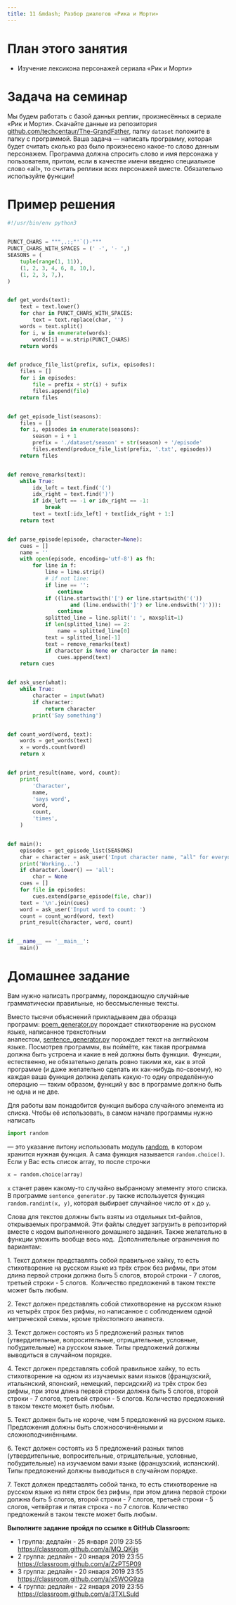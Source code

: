 ```yaml
---
title: 11 &mdash; Разбор диалогов «Рика и Морти»
---
```


# План этого занятия
* Изучение лексикона персонажей сериала «Рик и Морти»


# Задача на семинар

Мы будем работать с базой данных реплик, произнесённых в сериале «Рик и Морти».
Скачайте данные из репозитория [github.com/techcentaur/The-GrandFather](https://github.com/techcentaur/The-GrandFather), папку `dataset` положите в папку с программой.
Ваша задача — написать программу, которая будет считать сколько раз было произнесено какое-то слово данным персонажем.
Программа должна спросить слово и имя персонажа у пользователя, притом, если в качестве имени введено специальное слово «all», то считать реплики всех персонажей вместе.
Обязательно используйте функции!

# Пример решения

```python
#!/usr/bin/env python3


PUNCT_CHARS = """,.:;"'`()-"""
PUNCT_CHARS_WITH_SPACES = (' -', '- ',)
SEASONS = (
    tuple(range(1, 11)),
    (1, 2, 3, 4, 6, 8, 10,),
    (1, 2, 3, 7,),
)


def get_words(text):
    text = text.lower()
    for char in PUNCT_CHARS_WITH_SPACES:
        text = text.replace(char, '')
    words = text.split()
    for i, w in enumerate(words):
        words[i] = w.strip(PUNCT_CHARS)
    return words


def produce_file_list(prefix, sufix, episodes):
    files = []
    for i in episodes:
        file = prefix + str(i) + sufix
        files.append(file)
    return files


def get_episode_list(seasons):
    files = []
    for i, episodes in enumerate(seasons):
        season = i + 1
        prefix = './dataset/season' + str(season) + '/episode'
        files.extend(produce_file_list(prefix, '.txt', episodes))
    return files


def remove_remarks(text):
    while True:
        idx_left = text.find('(')
        idx_right = text.find(')')
        if idx_left == -1 or idx_right == -1:
            break
        text = text[:idx_left] + text[idx_right + 1:]
    return text


def parse_episode(episode, character=None):
    cues = []
    name = ''
    with open(episode, encoding='utf-8') as fh:
        for line in f:
            line = line.strip()
            # if not line:
            if line == '':
                continue
            if ((line.startswith('[') or line.startswith('('))
                    and (line.endswith(']') or line.endswith(')'))):
                continue
            splitted_line = line.split(': ', maxsplit=1)
            if len(splitted_line) == 2:
                name = splitted_line[0]
            text = splitted_line[-1]
            text = remove_remarks(text)
            if character is None or character in name:
                cues.append(text)
    return cues


def ask_user(what):
    while True:
        character = input(what)
        if character:
            return character
        print('Say something')


def count_word(word, text):
    words = get_words(text)
    x = words.count(word)
    return x


def print_result(name, word, count):
    print(
        'Character',
        name,
        'says word',
        word,
        count,
        'times',
    )


def main():
    episodes = get_episode_list(SEASONS)
    char = character = ask_user('Input character name, "all" for everyone: ')
    print('Working...')
    if character.lower() == 'all':
        char = None
    cues = []
    for file in episodes:
        cues.extend(parse_episode(file, char))
    text = '\n'.join(cues)
    word = ask_user('Input word to count: ')
    count = count_word(word, text)
    print_result(character, word, count)


if __name__ == '__main__':
    main()

```


# Домашнее задание

Вам нужно написать программу, порождающую случайные грамматически правильные, но бессмысленные тексты.  

Вместо тысячи объяснений прикладываем два образца программ: [poem_generator.py](https://github.com/pykili/pykili.github.io/tree/master/py/poem_generator.py) порождает стихотворение на русском языке, написанное трехстопным анапестом, [sentence_generator.py](https://github.com/pykili/pykili.github.io/blob/master/py/sentence_generator.py) порождает текст на английском языке. Посмотрев программы, вы поймёте, как такая программа должна быть устроена и какие в ней должны быть функции.  Функции, естественно, не обязательно делать ровно такими же, как в этой программе (и даже желательно сделать их как-нибудь по-своему), но каждая ваша функция должна делать какую-то одну определённую операцию — таким образом, функций у вас в программе должно быть не одна и не две. 

Для работы вам понадобится функция выбора случайного элемента из списка. Чтобы её использовать, в самом начале программы нужно написать

```python
import random
```

— это указание питону использовать модуль [random](https://docs.python.org/3/library/random.html), в котором хранится нужная функция. А сама функция называется `random.choice()`. Если у Вас есть список array, то после строчки

```python
x = random.choice(array)
```

`x` станет равен какому-то случайно выбранному элементу этого списка. В программе `sentence_generator.py` также используется функция `random.randint(x, y)`, которая выбирает случайное число от `x` до `y`.

Слова для текстов должны быть взяты из отдельных txt-файлов, открываемых программой. Эти файлы следует загрузить в репозиторий вместе с кодом выполненного домашнего задания. Также желательно в функции уложить вообще весь код.  Дополнительные ограничения по вариантам:  

1. Текст должен представлять собой правильное хайку, то есть стихотворение на русском языке из трёх строк без рифмы, при этом длина первой строки должна быть 5 слогов, второй строки - 7 слогов, третьей строки - 5 слогов.  Количество предложений в таком тексте может быть любым. 

2. Текст должен представлять собой стихотворение на русском языке из четырёх строк без рифмы, но написанное с соблюдением одной метрической схемы, кроме трёхстопного анапеста. 

3. Текст должен состоять из 5 предложений разных типов (утвердительные, вопросительные, отрицательные, условные, побудительные) на русском языке. Типы предложений должны выводиться в случайном порядке. 

4. Текст должен представлять собой правильное хайку, то есть стихотворение на одном из изучаемых вами языков (французский, итальянский, японский, немецкий, персидский) из трёх строк без рифмы, при этом длина первой строки должна быть 5 слогов, второй строки - 7 слогов, третьей строки - 5 слогов. Количество предложений в таком тексте может быть любым. 

5. Текст должен быть не короче, чем 5 предложений на русском языке. Предложения должны быть сложносочинёнными и сложноподчинёнными. 

6. Текст должен состоять из 5 предложений разных типов (утвердительные, вопросительные, отрицательные, условные, побудительные) на изучаемом вами языке (французский, испанский). Типы предложений должны выводиться в случайном порядке. 

7. Текст должен представлять собой танка, то есть стихотворение на русском языке из пяти строк без рифмы, при этом длина первой строки должна быть 5 слогов, второй строки - 7 слогов, третьей строки - 5 слогов, четвёртая и пятая строка - по 7 слогов. Количество предложений в таком тексте может быть любым. 


**Выполните задание пройдя по ссылке в GitHub Classroom:**

- 1 группа: дедлайн - 25 января 2019 23:55 <https://classroom.github.com/a/MQ_QKjjs>
- 2 группа: дедлайн - 20 января 2019 23:55 <https://classroom.github.com/a/ZzPT5P09>
- 3 группа: дедлайн - 20 января 2019 23:55 <https://classroom.github.com/a/x5WOG9za>
- 4 группа: дедлайн - 22 января 2019 23:55 <https://classroom.github.com/a/3TXLSuld>
